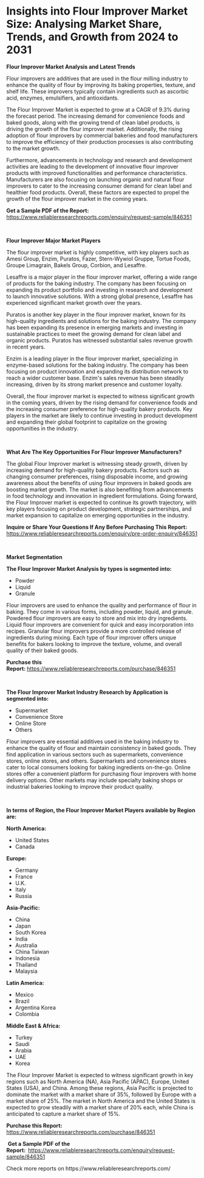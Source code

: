 <p><h1>Insights into Flour Improver Market Size: Analysing Market Share, Trends, and Growth from 2024 to 2031</h1></p><p><strong>Flour Improver Market Analysis and Latest Trends</strong></p>
<p><p>Flour improvers are additives that are used in the flour milling industry to enhance the quality of flour by improving its baking properties, texture, and shelf life. These improvers typically contain ingredients such as ascorbic acid, enzymes, emulsifiers, and antioxidants.</p><p>The Flour Improver Market is expected to grow at a CAGR of 9.3% during the forecast period. The increasing demand for convenience foods and baked goods, along with the growing trend of clean label products, is driving the growth of the flour improver market. Additionally, the rising adoption of flour improvers by commercial bakeries and food manufacturers to improve the efficiency of their production processes is also contributing to the market growth.</p><p>Furthermore, advancements in technology and research and development activities are leading to the development of innovative flour improver products with improved functionalities and performance characteristics. Manufacturers are also focusing on launching organic and natural flour improvers to cater to the increasing consumer demand for clean label and healthier food products. Overall, these factors are expected to propel the growth of the flour improver market in the coming years.</p></p>
<p><strong>Get a Sample PDF of the Report:&nbsp;</strong> <a href="https://www.reliableresearchreports.com/enquiry/request-sample/846351">https://www.reliableresearchreports.com/enquiry/request-sample/846351</a></p>
<p>&nbsp;</p>
<p><strong>Flour Improver Major Market Players</strong></p>
<p><p>The flour improver market is highly competitive, with key players such as Amesi Group, Enzim, Puratos, Fazer, Stern-Wywiol Gruppe, Tortue Foods, Groupe Limagrain, Bakels Group, Corbion, and Lesaffre. </p><p>Lesaffre is a major player in the flour improver market, offering a wide range of products for the baking industry. The company has been focusing on expanding its product portfolio and investing in research and development to launch innovative solutions. With a strong global presence, Lesaffre has experienced significant market growth over the years.</p><p>Puratos is another key player in the flour improver market, known for its high-quality ingredients and solutions for the baking industry. The company has been expanding its presence in emerging markets and investing in sustainable practices to meet the growing demand for clean label and organic products. Puratos has witnessed substantial sales revenue growth in recent years.</p><p>Enzim is a leading player in the flour improver market, specializing in enzyme-based solutions for the baking industry. The company has been focusing on product innovation and expanding its distribution network to reach a wider customer base. Enzim's sales revenue has been steadily increasing, driven by its strong market presence and customer loyalty.</p><p>Overall, the flour improver market is expected to witness significant growth in the coming years, driven by the rising demand for convenience foods and the increasing consumer preference for high-quality bakery products. Key players in the market are likely to continue investing in product development and expanding their global footprint to capitalize on the growing opportunities in the industry.</p></p>
<p>&nbsp;</p>
<p><strong>What Are The Key Opportunities For Flour Improver Manufacturers?</strong></p>
<p><p>The global Flour Improver market is witnessing steady growth, driven by increasing demand for high-quality bakery products. Factors such as changing consumer preferences, rising disposable income, and growing awareness about the benefits of using flour improvers in baked goods are boosting market growth. The market is also benefiting from advancements in food technology and innovation in ingredient formulations. Going forward, the Flour Improver market is expected to continue its growth trajectory, with key players focusing on product development, strategic partnerships, and market expansion to capitalize on emerging opportunities in the industry.</p></p>
<p><strong>Inquire or Share Your Questions If Any Before Purchasing This Report:</strong> <a href="https://www.reliableresearchreports.com/enquiry/pre-order-enquiry/846351">https://www.reliableresearchreports.com/enquiry/pre-order-enquiry/846351</a></p>
<p>&nbsp;</p>
<p><strong>Market Segmentation</strong></p>
<p><strong>The Flour Improver Market Analysis by types is segmented into:</strong></p>
<p><ul><li>Powder</li><li>Liquid</li><li>Granule</li></ul></p>
<p><p>Flour improvers are used to enhance the quality and performance of flour in baking. They come in various forms, including powder, liquid, and granule. Powdered flour improvers are easy to store and mix into dry ingredients. Liquid flour improvers are convenient for quick and easy incorporation into recipes. Granular flour improvers provide a more controlled release of ingredients during mixing. Each type of flour improver offers unique benefits for bakers looking to improve the texture, volume, and overall quality of their baked goods.</p></p>
<p><strong>Purchase this Report:&nbsp;</strong><a href="https://www.reliableresearchreports.com/purchase/846351">https://www.reliableresearchreports.com/purchase/846351</a></p>
<p>&nbsp;</p>
<p><strong>The Flour Improver Market Industry Research by Application is segmented into:</strong></p>
<p><ul><li>Supermarket</li><li>Convenience Store</li><li>Online Store</li><li>Others</li></ul></p>
<p><p>Flour improvers are essential additives used in the baking industry to enhance the quality of flour and maintain consistency in baked goods. They find application in various sectors such as supermarkets, convenience stores, online stores, and others. Supermarkets and convenience stores cater to local consumers looking for baking ingredients on-the-go. Online stores offer a convenient platform for purchasing flour improvers with home delivery options. Other markets may include specialty baking shops or industrial bakeries looking to improve their product quality.</p></p>
<p>&nbsp;</p>
<p><strong>In terms of Region, the Flour Improver Market Players available by Region are:</strong></p>
<p>
    <p> <strong> North America: </strong>
        <ul>
            <li>United States</li>
            <li>Canada</li>
        </ul>
        </p> 
    <p> <strong> Europe: </strong>
        <ul>
            <li>Germany</li>
            <li>France</li>
            <li>U.K.</li>
            <li>Italy</li>
            <li>Russia</li>
        </ul>
        </p> 
    <p> <strong> Asia-Pacific: </strong>
        <ul>
            <li>China</li>
            <li>Japan</li>
            <li>South Korea</li>
            <li>India</li>
            <li>Australia</li>
            <li>China Taiwan</li>
            <li>Indonesia</li>
            <li>Thailand</li>
            <li>Malaysia</li>
        </ul>
        </p> 
    <p> <strong> Latin America: </strong>
        <ul>
            <li>Mexico</li>
            <li>Brazil</li>
            <li>Argentina Korea</li>
            <li>Colombia</li>
        </ul>
        </p> 
    <p> <strong> Middle East & Africa: </strong>
        <ul>
            <li>Turkey</li>
            <li>Saudi</li>
            <li>Arabia</li>
            <li>UAE</li>
            <li>Korea</li>
        </ul>
    </p>
    </p>
<p><p>The Flour Improver Market is expected to witness significant growth in key regions such as North America (NA), Asia Pacific (APAC), Europe, United States (USA), and China. Among these regions, Asia Pacific is projected to dominate the market with a market share of 35%, followed by Europe with a market share of 25%. The market in North America and the United States is expected to grow steadily with a market share of 20% each, while China is anticipated to capture a market share of 15%.</p></p>
<p><strong>Purchase this Report: </strong><a href="https://www.reliableresearchreports.com/purchase/846351">https://www.reliableresearchreports.com/purchase/846351</a></p>
<p>&nbsp;<strong>Get a Sample PDF of the Report:&nbsp;&nbsp;</strong><a href="https://www.reliableresearchreports.com/enquiry/request-sample/846351">https://www.reliableresearchreports.com/enquiry/request-sample/846351</a></p>
<p><strong></strong></p>
<p>Check more reports on https://www.reliableresearchreports.com/</p>